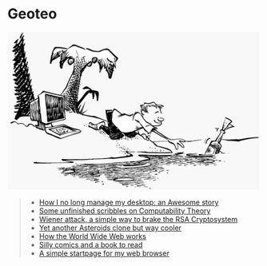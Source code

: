 # Geoteo

[![](pics/island.png)](contacts.md)

> - [How I no long manage my desktop: an Awesome story](config.md)
> - [Some unfinished scribbles on Computability Theory](notes.md)
> - [Wiener attack, a simple way to brake the RSA Cryptosystem](attack.md)
> - [Yet another Asteroids clone but way cooler](astro.md)
> - [How the World Wide Web works](web.md)
> - [Silly comics and a book to read](comics.md)
> - [A simple startpage for my web browser](start.html)
